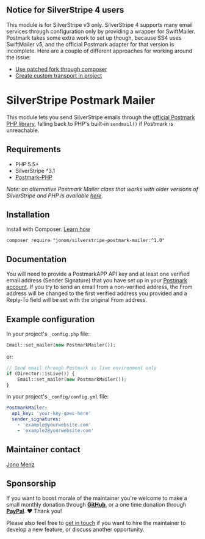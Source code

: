 ## Notice for SilverStripe 4 users

This module is for SilverStripe v3 only. SilverStripe 4 supports many email services through configuration only by providing a wrapper for SwiftMailer. Postmark takes some extra work to set up though, because SS4 uses SwiftMailer v5, and the official Postmark adapter for that version is incomplete. Here are a couple of different approaches for working around the issue:

* [Use patched fork through composer](https://forum.silverstripe.org/t/using-postmark-with-swift-mailer-on-ss4-2/873)
* [Create custom transport in project](https://gist.github.com/wilr/d32a0e83af3489538603f1b2f18dc73a)

# SilverStripe Postmark Mailer

This module lets you send SilverStripe emails through the [official Postmark PHP library](https://github.com/wildbit/postmark-php), falling back to PHP's built-in `sendmail()` if Postmark is unreachable.

## Requirements
 * PHP 5.5+
 * SilverStripe ^3.1
 * [Postmark-PHP](https://github.com/wildbit/postmark-php)

*Note: an alternative Postmark Mailer class that works with older versions of SilverStripe and PHP is available [here](https://github.com/fullscreeninteractive/silverstripe-postmarkmailer).*

## Installation
Install with Composer. [Learn how](https://docs.silverstripe.org/en/getting_started/composer/#adding-modules-to-your-project)

```
composer require "jonom/silverstripe-postmark-mailer:^1.0"
```

## Documentation

You will need to provide a PostmarkAPP API key and at least one verified email address (Sender Signature) that you have set up in your [Postmark account](https://postmarkapp.com/).
If you try to send an email from a non-verified address, the From address will be changed to the first verified address you provided and a Reply-To field will be set with the original From address.

## Example configuration

In your project's `_config.php` file:

```php
Email::set_mailer(new PostmarkMailer());
```

or:

```php
// Send email through Postmark in live environment only
if (Director::isLive()) {
	Email::set_mailer(new PostmarkMailer());
}
```

In your project's `_config/config.yml` file:

```yaml
PostmarkMailer:
  api_key: 'your-key-goes-here'
  sender_signatures:
    - 'example@yourwebsite.com'
    - 'example2@yourwebsite.com'
```

## Maintainer contact

[Jono Menz](https://jonomenz.com)

## Sponsorship

If you want to boost morale of the maintainer you're welcome to make a small monthly donation through [**GitHub**](https://github.com/sponsors/jonom), or a one time donation through [**PayPal**](https://www.paypal.com/cgi-bin/webscr?cmd=_s-xclick&hosted_button_id=Z5HEZREZSKA6A). ❤️ Thank you!

Please also feel free to [get in touch](https://jonomenz.com) if you want to hire the maintainer to develop a new feature, or discuss another opportunity.